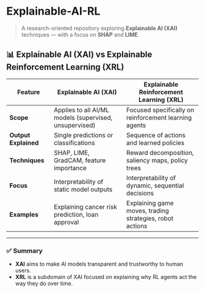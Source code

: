 # Explainable-AI-RL

> A research-oriented repository exploring **Explainable AI (XAI)** techniques — with a focus on **SHAP** and **LIME** 


## 📊 Explainable AI (XAI) vs Explainable Reinforcement Learning (XRL)

| Feature               | Explainable AI (XAI)                              | Explainable Reinforcement Learning (XRL)           |
|----------------------|---------------------------------------------------|----------------------------------------------------|
| **Scope**            | Applies to all AI/ML models (supervised, unsupervised) | Focused specifically on reinforcement learning agents |
| **Output Explained** | Single predictions or classifications             | Sequence of actions and learned policies           |
| **Techniques**       | SHAP, LIME, GradCAM, feature importance           | Reward decomposition, saliency maps, policy trees  |
| **Focus**            | Interpretability of static model outputs          | Interpretability of dynamic, sequential decisions  |
| **Examples**         | Explaining cancer risk prediction, loan approval  | Explaining game moves, trading strategies, robot actions |

---

### ✅ Summary

- **XAI** aims to make AI models transparent and trustworthy to human users.
- **XRL** is a subdomain of XAI focused on explaining why RL agents act the way they do over time.

